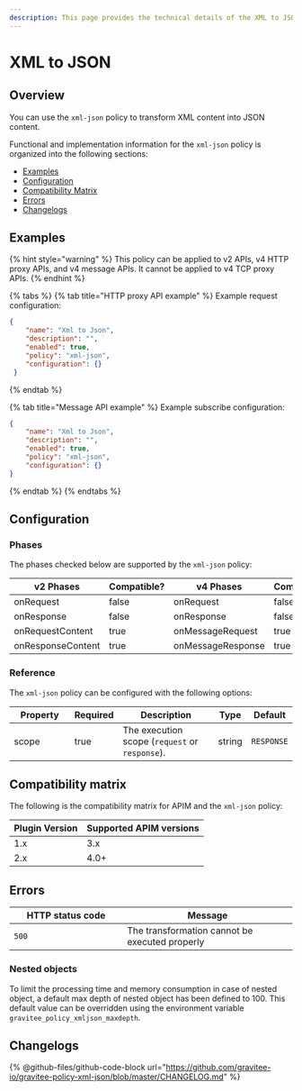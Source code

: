 ```yaml
---
description: This page provides the technical details of the XML to JSON policy
---
```


# XML to JSON

## Overview

You can use the `xml-json` policy to transform XML content into JSON content.

Functional and implementation information for the `xml-json` policy is organized into the following sections:

* [Examples](xml-to-json.md#examples)
* [Configuration](xml-to-json.md#configuration)
* [Compatibility Matrix](xml-to-json.md#compatibility-matrix)
* [Errors](xml-to-json.md#errors)
* [Changelogs](xml-to-json.md#changelogs)

## Examples

{% hint style="warning" %}
This policy can be applied to v2 APIs, v4 HTTP proxy APIs, and v4 message APIs. It cannot be applied to v4 TCP proxy APIs.
{% endhint %}

{% tabs %}
{% tab title="HTTP proxy API example" %}
Example request configuration:

```json
{
    "name": "Xml to Json",
    "description": "",
    "enabled": true,
    "policy": "xml-json",
    "configuration": {}
 }
```
{% endtab %}

{% tab title="Message API example" %}
Example subscribe configuration:

```json
{
    "name": "Xml to Json",
    "description": "",
    "enabled": true,
    "policy": "xml-json",
    "configuration": {}
}
```
{% endtab %}
{% endtabs %}

## Configuration

### Phases

The phases checked below are supported by the `xml-json` policy:

<table data-full-width="false"><thead><tr><th width="209">v2 Phases</th><th width="139" data-type="checkbox">Compatible?</th><th width="197.41136671177264">v4 Phases</th><th data-type="checkbox">Compatible?</th></tr></thead><tbody><tr><td>onRequest</td><td>false</td><td>onRequest</td><td>false</td></tr><tr><td>onResponse</td><td>false</td><td>onResponse</td><td>false</td></tr><tr><td>onRequestContent</td><td>true</td><td>onMessageRequest</td><td>true</td></tr><tr><td>onResponseContent</td><td>true</td><td>onMessageResponse</td><td>true</td></tr></tbody></table>

### Reference

The `xml-json` policy can be configured with the following options:

<table><thead><tr><th width="128">Property</th><th data-type="checkbox">Required</th><th width="253">Description</th><th>Type</th><th>Default</th></tr></thead><tbody><tr><td>scope</td><td>true</td><td>The execution scope (<code>request</code> or <code>response</code>).</td><td>string</td><td><code>RESPONSE</code></td></tr></tbody></table>

## Compatibility matrix

The following is the compatibility matrix for APIM and the `xml-json` policy:

<table data-full-width="false"><thead><tr><th>Plugin Version</th><th>Supported APIM versions</th></tr></thead><tbody><tr><td>1.x</td><td>3.x</td></tr><tr><td>2.x</td><td>4.0+</td></tr></tbody></table>

## Errors

<table><thead><tr><th width="185.5">HTTP status code</th><th>Message</th></tr></thead><tbody><tr><td><code>500</code></td><td>The transformation cannot be executed properly</td></tr></tbody></table>

### Nested objects

To limit the processing time and memory consumption in case of nested object, a default max depth of nested object has been defined to 100. This default value can be overridden using the environment variable `gravitee_policy_xmljson_maxdepth`.

## Changelogs

{% @github-files/github-code-block url="https://github.com/gravitee-io/gravitee-policy-xml-json/blob/master/CHANGELOG.md" %}
